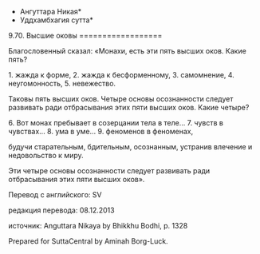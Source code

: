 * Ангуттара Никая*
* Уддхамбхагия сутта*

9\.70\. Высшие оковы
\=\=\=\=\=\=\=\=\=\=\=\=\=\=\=\=\=\=

Благословенный сказал: «Монахи, есть эти пять высших оков\. Какие пять?

1\. жажда к форме,
2\. жажда к бесформенному,
3\. самомнение,
4\. неугомонность,
5\. невежество\.

Таковы пять высших оков\. Четыре основы осознанности следует развивать ради отбрасывания этих пяти высших оков\. Какие четыре?

6\. Вот монах пребывает в созерцании тела в теле…
7\. чувств в чувствах…
8\. ума в уме…
9\. феноменов в феноменах,

будучи старательным, бдительным, осознанным, устранив влечение и недовольство к миру\.

Эти четыре основы осознанности следует развивать ради отбрасывания этих пяти высших оков»\.

Перевод с английского: SV

редакция перевода: 08\.12\.2013

источник: Anguttara Nikaya by Bhikkhu Bodhi, p\. 1328

Prepared for SuttaCentral by Aminah Borg\-Luck\.
